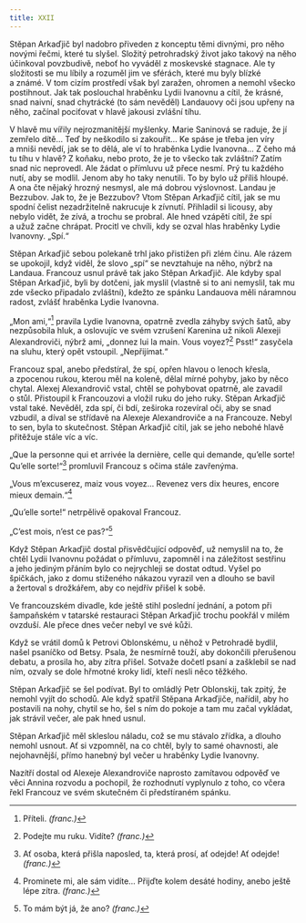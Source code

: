 ```yaml
---
title: XXII
---
```


Stěpan Arkaďjič byl nadobro přiveden z konceptu těmi divnými, pro něho novými řečmi, které tu slyšel. Složitý petrohradský život jako takový na něho účinkoval povzbudivě, neboť ho vyváděl z moskevské stagnace. Ale ty složitosti se mu líbily a rozuměl jim ve sférách, které mu byly blízké a známé. V tom cizím prostředí však byl zaražen, ohromen a nemohl všecko postihnout. Jak tak poslouchal hraběnku Lydii Ivanovnu a cítil, že krásné, snad naivní, snad chytrácké (to sám nevěděl) Landauovy oči jsou upřeny na něho, začínal pociťovat v hlavě jakousi zvlášní tíhu.

V hlavě mu vířily nejrozmanitější myšlenky. Marie Saninová se raduje, že jí zemřelo dítě… Teď by neškodilo si zakouřit… Ke spáse je třeba jen víry a mniši nevědí, jak se to dělá, ale ví to hraběnka Lydie Ivanovna… Z čeho má tu tíhu v hlavě? Z koňaku, nebo proto, že je to všecko tak zvláštní? Zatím snad nic neprovedl. Ale žádat o přímluvu už přece nesmí. Prý tu každého nutí, aby se modlil. Jenom aby ho taky nenutili. To by bylo už příliš hloupé. A ona čte nějaký hrozný nesmysl, ale má dobrou výslovnost. Landau je Bezzubov. Jak to, že je Bezzubov? Vtom Stěpan Arkaďjič cítil, jak se mu spodní čelist nezadržitelně nakrucuje k zívnutí. Přihladil si licousy, aby nebylo vidět, že zívá, a trochu se probral. Ale hned vzápětí cítil, že spí a užuž začne chrápat. Procitl ve chvíli, kdy se ozval hlas hraběnky Lydie Ivanovny. „Spí.“

Stěpan Arkaďjič sebou polekaně trhl jako přistižen při zlém činu. Ale rázem se upokojil, když viděl, že slovo „spí“ se nevztahuje na něho, nýbrž na Landaua. Francouz usnul právě tak jako Stěpan Arkaďjič. Ale kdyby spal Stěpan Arkaďjič, byli by dotčeni, jak myslil (vlastně si to ani nemyslil, tak mu zde všecko připadalo zvláštní), kdežto ze spánku Landauova měli náramnou radost, zvlášť hraběnka Lydie Ivanovna.

„Mon ami,“[^53] pravila Lydie Ivanovna, opatrně zvedla záhyby svých šatů, aby nezpůsobila hluk, a oslovujíc ve svém vzrušení Karenina už nikoli Alexeji Alexandroviči, nýbrž ami, „donnez lui la main. Vous voyez?[^54] Psst!“ zasyčela na sluhu, který opět vstoupil. „Nepřijímat.“

Francouz spal, anebo předstíral, že spí, opřen hlavou o lenoch křesla, a zpocenou rukou, kterou měl na koleně, dělal mírné pohyby, jako by něco chytal. Alexej Alexandrovič vstal, chtěl se pohybovat opatrně, ale zavadil o stůl. Přistoupil k Francouzovi a vložil ruku do jeho ruky. Stěpan Arkaďjič vstal také. Nevěděl, zda spí, či bdí, zeširoka rozevíral oči, aby se snad vzbudil, a díval se střídavě na Alexeje Alexandroviče a na Francouze. Nebyl to sen, byla to skutečnost. Stěpan Arkaďjič cítil, jak se jeho nebohé hlavě přitěžuje stále víc a víc.

„Que la personne qui et arrivée la dernière, celle qui demande, qu’elle sorte! Qu’elle sorte!“[^55] promluvil Francouz s očima stále zavřenýma.

„Vous m’excuserez, maiz vous voyez… Revenez vers dix heures, encore mieux demain.“[^56]

„Qu’elle sorte!“ netrpělivě opakoval Francouz.

„C’est mois, n’est ce pas?“[^57]

Když Stěpan Arkaďjič dostal přisvědčující odpověď, už nemyslil na to, že chtěl Lydii Ivanovnu požádat o přímluvu, zapomněl i na záležitost sestřinu a jeho jediným přáním bylo co nejrychleji se dostat odtud. Vyšel po špičkách, jako z domu stiženého nákazou vyrazil ven a dlouho se bavil a žertoval s drožkářem, aby co nejdřív přišel k sobě.

Ve francouzském divadle, kde ještě stihl poslední jednání, a potom při šampaňském v tatarské restauraci Stěpan Arkaďjič trochu pookřál v milém ovzduší. Ale přece dnes večer nebyl ve své kůži.

Když se vrátil domů k Petrovi Oblonskému, u něhož v Petrohradě bydlil, našel psaníčko od Betsy. Psala, že nesmírně touží, aby dokončili přerušenou debatu, a prosila ho, aby zítra přišel. Sotvaže dočetl psaní a zašklebil se nad ním, ozvaly se dole hřmotné kroky lidí, kteří nesli něco těžkého.

Stěpan Arkaďjič se šel podívat. Byl to omládlý Petr Oblonskij, tak zpitý, že nemohl vyjít do schodů. Ale když spatřil Stěpana Arkaďjiče, nařídil, aby ho postavili na nohy, chytil se ho, šel s ním do pokoje a tam mu začal vykládat, jak strávil večer, ale pak hned usnul.

Stěpan Arkaďjič měl skleslou náladu, což se mu stávalo zřídka, a dlouho nemohl usnout. Ať si vzpomněl, na co chtěl, byly to samé ohavnosti, ale nejohavnější, přímo hanebný byl večer u hraběnky Lydie Ivanovny.

Nazítří dostal od Alexeje Alexandroviče naprosto zamítavou odpověď ve věci Annina rozvodu a pochopil, že rozhodnutí vyplynulo z toho, co včera řekl Francouz ve svém skutečném či předstíraném spánku.

  

[^53]: Příteli. _(franc.)_

[^54]: Podejte mu ruku. Vidíte? _(franc.)_

[^55]: Ať osoba, která přišla naposled, ta, která prosí, ať odejde! Ať odejde! _(franc.)_

[^56]: Prominete mi, ale sám vidíte... Přijďte kolem desáté hodiny, anebo ještě lépe zítra. _(franc.)_

[^57]: To mám být já, že ano? _(franc.)_
